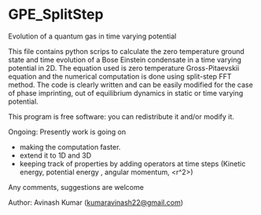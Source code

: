 # GPE_SplitStep
Evolution of a quantum gas in time varying potential

This file contains python scrips to calculate the zero temperature ground state and time evolution of a Bose Einstein condensate in a time varying potential in 2D. The equation used is zero temperature Gross-Pitaevskii equation and the numerical computation is done using split-step FFT method.
The code is clearly written and can be easily modified for the case of phase imprinting, out of equilibrium dynamics in static or time varying potential.

This program is free software: you can redistribute it and/or modify it.

Ongoing: Presently work is going on 
- making the computation faster.
- extend it to 1D and 3D
- keeping track of properties by adding operators at time steps (Kinetic energy, potential energy , angular momentum, <r^2>)

Any comments, suggestions are welcome

Author: Avinash Kumar (kumaravinash22@gmail.com)
